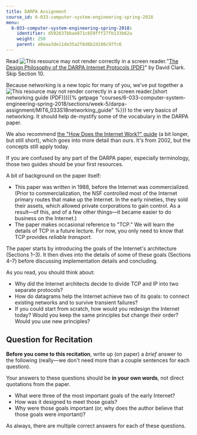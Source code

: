 ```yaml
---
title: DARPA Assignment
course_id: 6-033-computer-system-engineering-spring-2018
menu:
  6-033-computer-system-engineering-spring-2018:
    identifier: d592637bbae871c659fff27fb133b62a
    weight: 250
    parent: a8eaa3de11de35a2f8d6b2d186c97fc6
---
```

Read ![This resource may not render correctly in a screen reader.](/images/inacessible.gif)"[The Design Philosophy of the DARPA Internet Protocols (PDF)](http://ccr.sigcomm.org/archive/1995/jan95/ccr-9501-clark.pdf)" by David Clark. Skip Section 10.

Because networking is a new topic for many of you, we've put together a ![This resource may not render correctly in a screen reader.](/images/inacessible.gif)[short networking guide (PDF)]({{% getpage "courses/6-033-computer-system-engineering-spring-2018/sections/week-5/darpa-assignment/MIT6_033S18networking_guide" %}}) to the very basics of networking. It should help de-mystify some of the vocabulary in the DARPA paper.

We also recommend [the "How Does the Internet Work?" guide](https://web.stanford.edu/class/msande91si/www-spr04/readings/week1/InternetWhitepaper.htm) (a bit longer, but still short), which goes into more detail than ours. It's from 2002, but the concepts still apply today.

If you are confused by any part of the DARPA paper, especially terminology, those two guides should be your first resources.

A bit of background on the paper itself:

*   This paper was written in 1988, before the Internet was commercialized. (Prior to commercialization, the NSF controlled most of the Internet primary routes that make up the Internet. In the early nineties, they sold their assets, which allowed private corporations to gain control. As a result—of this, and of a few other things—it became easier to do business on the Internet.)
*   The paper makes occasional reference to "TCP." We will learn the details of TCP in a future lecture. For now, you only need to know that TCP provides _reliable transport_.

The paper starts by introducing the goals of the Internet's architecture (Sections 1–3). It then dives into the details of some of these goals (Sections 4–7) before discussing implementation details and concluding.

As you read, you should think about:

*   Why did the Internet architects decide to divide TCP and IP into two separate protocols?
*   How do datagrams help the Internet achieve two of its goals: to connect existing networks and to survive transient failures?
*   If you could start from scratch, how would you redesign the Internet today? Would you keep the same principles but change their order? Would you use new principles?

Question for Recitation
-----------------------

**Before you come to this recitation**, write up (on paper) a _brief_ answer to the following (really—we don't need more than a couple sentences for each question). 

Your answers to these questions should be **in your own words**, not direct quotations from the paper.

*   What were three of the most important goals of the early Internet?
*   How was it designed to meet those goals?
*   Why were those goals important (or, why does the author believe that those goals were important)?

As always, there are multiple correct answers for each of these questions.